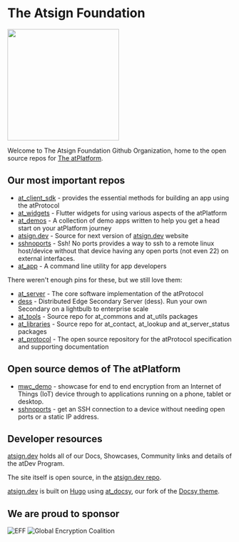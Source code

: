 # The Atsign Foundation

<img width=250px src="https://atsign.dev/assets/img/atPlatform_logo_gray.svg?sanitize=true">

Welcome to The Atsign Foundation Github Organization, home to the open source
repos for [The atPlatform](https://atsign.dev/docs/).

## Our most important repos

* [at_client_sdk](https://github.com/atsign-foundation/at_client_sdk) -
provides the essential methods for building an app using the atProtocol
* [at_widgets](https://github.com/atsign-foundation/at_widgets) -
Flutter widgets for using various aspects of the atPlatform
* [at_demos](https://github.com/atsign-foundation/at_demos) -
A collection of demo apps written to help you get a head start on your
atPlatform journey
* [atsign.dev](https://github.com/atsign-foundation/atsign.dev) -
Source for next version of [atsign.dev](https://atsign.dev) website
* [sshnoports](https://github.com/atsign-foundation/sshnoports) - 
Ssh! No ports provides a way to ssh to a remote linux host/device
without that device having any open ports (not even 22) on external
interfaces.
* [at_app](https://github.com/atsign-foundation/at_app) -
A command line utility for app developers

There weren't enough pins for these, but we still love them:

* [at_server](https://github.com/atsign-foundation/at_server) -
The core software implementation of the atProtocol
* [dess](https://github.com/atsign-foundation/dess) -
Distributed Edge Secondary Server (dess). Run your own Secondary on
a lightbulb to enterprise scale
* [at_tools](https://github.com/atsign-foundation/at_tools) -
Source repo for at_commons and at_utils packages
* [at_libraries](https://github.com/atsign-foundation/at_libraries) -
Source repo for at_contact, at_lookup and at_server_status packages
* [at_protocol](https://github.com/atsign-foundation/at_protocol) -
The open source repository for the atProtocol specification and supporting
documentation

## Open source demos of The atPlatform

* [mwc_demo](https://github.com/atsign-foundation/mwc_demo) -
showcase for end to end encryption from an Internet of Things (IoT) device
through to applications running on a phone, tablet or desktop.  
* [sshnoports](https://github.com/atsign-foundation/sshnoports) - 
get an SSH connection to a device without needing open ports or a static
IP address.

## Developer resources

[atsign.dev](https://atsign.dev) holds all of our Docs, Showcases, Community
links and details of the atDev Program.

The site itself is open source, in the
[atsign.dev repo](https://github.com/atsign-foundation/atsign.dev).

[atsign.dev](https://atsign.dev) is built on [Hugo](https://gohugo.io/)
using [at_docsy](https://github.com/atsign-foundation/at_docsy), our fork of
the [Docsy theme](https://www.docsy.dev/).

## We are proud to sponsor

![EFF](https://atsign.dev/landing_page/2021-org-member-badge.png)
![Global Encryption Coalition](https://atsign.dev/landing_page/GEC-graphics-01.png)
